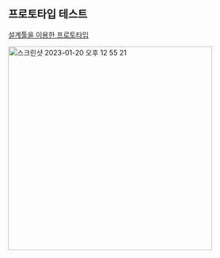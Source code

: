 ## 프로토타입 테스트 
<a href ="https://www.figma.com/proto/ULQlnw4j1f5CZwI4K5zSeF/%EB%8F%84%EC%A0%84-29?node-id=0%3A3&scaling=min-zoom&page-id=0%3A1&starting-point-node-id=0%3A3"> 설계툴을 이용한 프로토타입 </a>

<img width="412" alt="스크린샷 2023-01-20 오후 12 55 21" src="https://user-images.githubusercontent.com/54762273/215749672-7272afcb-a000-49a3-b57d-fe598c820102.png">

